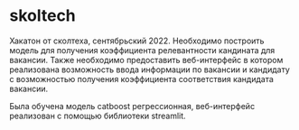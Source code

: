 # skoltech
Хакатон от сколтеха, сентябрьский 2022.
Необходимо построить модель для получения коэффициента релевантности кандината для вакансии.
Также необходимо предоставить веб-интерфейс в котором реализована возможность ввода информации по вакансии и кандидату с возможностью получения коэффициента соответствия кандидата вакансии.

Была обучена модель catboost регрессионная, веб-интерфейс реализован с помощью библиотеки streamlit.
